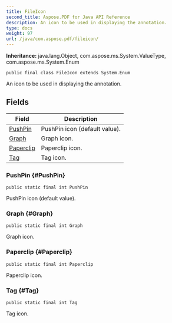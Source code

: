 ```yaml
---
title: FileIcon
second_title: Aspose.PDF for Java API Reference
description: An icon to be used in displaying the annotation.
type: docs
weight: 97
url: /java/com.aspose.pdf/fileicon/
---
```

**Inheritance:**
java.lang.Object, com.aspose.ms.System.ValueType, com.aspose.ms.System.Enum
```
public final class FileIcon extends System.Enum
```

An icon to be used in displaying the annotation.
## Fields

| Field | Description |
| --- | --- |
| [PushPin](#PushPin) | PushPin icon (default value). |
| [Graph](#Graph) | Graph icon. |
| [Paperclip](#Paperclip) | Paperclip icon. |
| [Tag](#Tag) | Tag icon. |
### PushPin {#PushPin}
```
public static final int PushPin
```


PushPin icon (default value).

### Graph {#Graph}
```
public static final int Graph
```


Graph icon.

### Paperclip {#Paperclip}
```
public static final int Paperclip
```


Paperclip icon.

### Tag {#Tag}
```
public static final int Tag
```


Tag icon.

